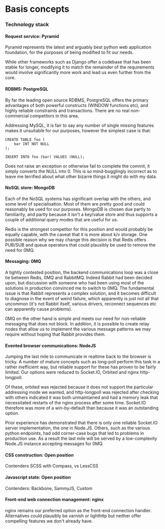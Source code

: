 # Basis concepts

### Technology stack

#### Request service: Pyramid

Pyramid represents the latest and arguably best python web application foundation, for the purposes of being modified to fit our needs.

While other frameworks such as Django offer a codebase that has been stable for longer, modifying it to match the remainder of the requirements would
involve significantly more work and lead us even further from the core.

#### RDBMS: PostgreSQL

By far the leading open source RDBMS, PostgreSQL offers the primary advantages of both powerful constructs (WINDOW functions etc), and
highly reliable constraints and transactions. There are no real non-commercial competitors in this area.

Addressing MySQL, it is fair to say any number of single missing features makes it unsuitable for our purposes, however
the simplest case is that:

```
CREATE TABLE foo (
    bar INT NOT NULL
);

INSERT INTO foo (bar) VALUES (NULL);
```

Does not raise an exception or otherwise fail to complete the commit, it simply converts the NULL into 0. This is so
mind-bogglingly incorrect as to leave me terrified about what other bizarre things it might do with my data.

#### NoSQL store: MongoDB

Each of the NoSQL systems has significant overlap with the others, and some level of specialisation. Most of them are
pretty good and could reasonably be used for our purposes. MongoDB is chosen due partly to familiarity, and partly
because it isn't a key/value store and thus supports a couple of additional query modes that are useful for us.

Redis is the strongest competitor for this position and would probably be equally capable, with the caveat that it
is more about k/v storage. One possible reason why we may change this decision is that Redis offers PUB/SUB and queue
operators that could plausibly be used to remove the need for 0MQ.

#### Messaging: 0MQ

A tightly contested position, the backend communications loop was a close tie between Redis, 0MQ and RabbitMQ. Indeed
Rabbit had been decided upon, but discussion with someone who had been using most of the solutions in production
convinced me to switch to 0MQ. The fundamental issue is that Rabbit represents a complex solution, and it becomes
difficult to diagnose in the event of weird failure, which apparently is just not all that uncommon (it's not Rabbit itself,
 various drivers, reconnect sequences etc can apparently cause problems).

0MQ on the other hand is simple and meets our need for non-reliable messaging that does not block. In addition, it is
possible to create relay nodes that allow us to implement the various message patterns we may require without hoping that
Rabbit provides them.

#### Evented browser communications: NodeJS

Jumping the last mile to communicate in realtime back to the browser is tricky. A number of mature concepts such as long-poll
perform this task in a rather inefficient way, but reliable support for these has proven to be fairly limited. Our
 options were reduced to Socket.IO, Orbited and nginx http-longpoll.

Of these, orbited was rejected because it does not support the particular addressing mode we wanted, and http-longpoll
was rejected after checking with others indicated it was both unmaintained and had a memory leak that necessitated restarts
of the nginx process after some time. Socket.IO therefore was more of a win-by-default than because it was an outstanding
option.

Prior experience has demonstrated that there is only one reliable Socket.IO server implementation, the one in Node.JS.
Others, such as the various python endpoints, had odd corner-case bugs that led to problems in production use. As a
result the last mile will be served by a low-complexity Node.JS instance accepting messages for 0MQ.

#### CSS construction: Open position

Contenders SCSS with Compass, vs LessCSS

#### Javascript state: Open position

Contenders: Backbone, SammyJS, Custom

#### Front-end web connection management: nginx

nginx remains our preferred option as the front-end connection handler. Alternatives could plausibly be varnish
or lighthttp but neither offer compelling features we don't already have.





